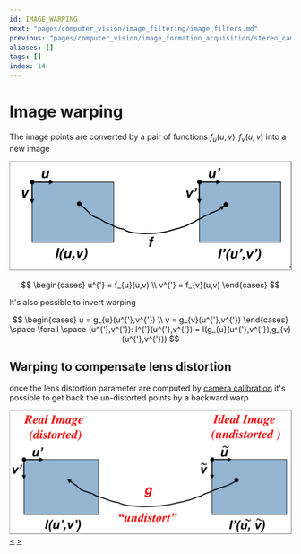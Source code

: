 ```yaml
---
id: IMAGE_WARPING
next: "pages/computer_vision/image_filtering/image_filters.md"
previous: "pages/computer_vision/image_formation_acquisition/stereo_camera_calibration.md"
aliases: []
tags: []
index: 14
---
```


# Image warping

The image points are converted by a pair of functions $f_{u}(u,v),f_{v}(u,v)$ into a new image

![](assets/computer_vision/Pasted_image_20240227160817.png)

$$
\begin{cases}
u^{'} = f_{u}(u,v) \\
v^{'} = f_{v}(u,v)
\end{cases}
$$

It's also possible to invert warping

$$
\begin{cases}
u = g_{u}(u^{'},v^{'}) \\
v = g_{v}(u^{'},v^{'})
\end{cases} \space \forall \space (u^{'},v^{'}): I^{'}(u^{'},v^{'}) = I(g_{u}(u^{'},v^{'}),g_{v}(u^{'},v^{'}))
$$

## Warping to compensate lens distortion

once the lens distortion parameter are computed by [camera calibration](pages/computer_vision/image_formation_acquisition/camera_calibration.md) it's possible to get back the un-distorted points by a backward warp

![](assets/computer_vision/Pasted_image_20240227164313.png)
[<](pages/computer_vision/image_formation_acquisition/stereo_camera_calibration.md) [>](pages/computer_vision/image_filtering/image_filters.md)
